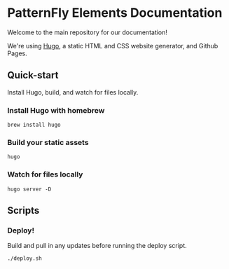 # PatternFly Elements Documentation

Welcome to the main repository for our documentation!

We're using [Hugo](https://gohugo.io/), a static HTML and CSS website generator, and Github Pages.


## Quick-start
Install Hugo, build, and watch for files locally.

### Install Hugo with homebrew
```
brew install hugo
```

### Build your static assets
```
hugo
```

### Watch for files locally
```
hugo server -D
```


## Scripts

### Deploy!
Build and pull in any updates before running the deploy script.
```
./deploy.sh
```